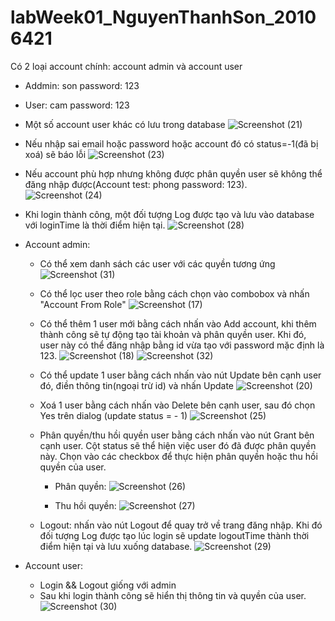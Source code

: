 # labWeek01_NguyenThanhSon_20106421
Có 2 loại account chính: account admin và account user
  - Addmin: son password: 123
  - User: cam password: 123
  - Một số account user khác có lưu trong database
    ![Screenshot (21)](https://github.com/son1105/labWeek01_NguyenThanhSon_20106421/assets/115455297/0dc9c635-343d-4973-a2e2-01437e221e53)

  - Nếu nhập sai email hoặc password hoặc account đó có status=-1(đã bị xoá) sẽ báo lỗi
    ![Screenshot (23)](https://github.com/son1105/labWeek01_NguyenThanhSon_20106421/assets/115455297/90ffd0c0-d718-445c-95e3-d3b47a662c8a)

  - Nếu account phù hợp nhưng không được phân quyền user sẽ không thể đăng nhập được(Account test: phong password: 123).
    ![Screenshot (24)](https://github.com/son1105/labWeek01_NguyenThanhSon_20106421/assets/115455297/0c37f82e-5df9-4772-afb2-ac3fc42fbdfe)

  - Khi login thành công, một đối tượng Log được tạo và lưu vào database với loginTime là thời điểm hiện tại.
    ![Screenshot (28)](https://github.com/son1105/labWeek01_NguyenThanhSon_20106421/assets/115455297/2b967656-e2f5-4fd9-bffb-52062f81c8fe)

* Account admin:
  - Có thể xem danh sách các user với các quyền tương ứng
    ![Screenshot (31)](https://github.com/son1105/labWeek01_NguyenThanhSon_20106421/assets/115455297/23fd7bd1-78e8-4f88-9239-5929862651bc)

  - Có thể lọc user theo role bằng cách chọn vào combobox và nhấn "Account From Role"
    ![Screenshot (17)](https://github.com/son1105/labWeek01_NguyenThanhSon_20106421/assets/115455297/6b89edd6-7f1e-4a4a-9117-85e1d0c52226)
    
  - Có thể thêm 1 user mới bằng cách nhấn vào Add account, khi thêm thành công sẽ tự động tạo tài khoản và phân quyền user. Khi đó, user này có thể đăng nhập bằng id vừa tạo với password mặc định là 123.
    ![Screenshot (18)](https://github.com/son1105/labWeek01_NguyenThanhSon_20106421/assets/115455297/7219fd33-827e-436d-8dbc-86493cfe0bdd)
    ![Screenshot (32)](https://github.com/son1105/labWeek01_NguyenThanhSon_20106421/assets/115455297/808b103c-f410-4af8-ad13-c8ce97768b81)

  - Có thể update 1 user bằng cách nhấn vào nút Update bên cạnh user đó, điền thông tin(ngoại trừ id) và nhấn Update
    ![Screenshot (20)](https://github.com/son1105/labWeek01_NguyenThanhSon_20106421/assets/115455297/33451ddf-3893-40d2-8a52-975f4385e863)

  - Xoá 1 user bằng cách nhấn vào Delete bên cạnh user, sau đó chọn Yes trên dialog (update status = - 1)
    ![Screenshot (25)](https://github.com/son1105/labWeek01_NguyenThanhSon_20106421/assets/115455297/80a1d284-a179-46ed-8c7b-4e02e0a51a21)

  - Phân quyền/thu hồi quyền user bằng cách nhấn vào nút Grant bên cạnh user. Cột status sẽ thể hiện việc user đó đã được phân quyền này. Chọn vào các checkbox để thực hiện phân quyền hoặc thu hồi quyền của user.
    + Phân quyền:
    ![Screenshot (26)](https://github.com/son1105/labWeek01_NguyenThanhSon_20106421/assets/115455297/b7362374-d80f-4cb0-9d5c-d80b0c7f0fde)

    + Thu hồi quyền:
    ![Screenshot (27)](https://github.com/son1105/labWeek01_NguyenThanhSon_20106421/assets/115455297/bb96b51e-52e2-47f1-bf53-8711f9937ecc)
    
  - Logout: nhấn vào nút Logout để quay trở về trang đăng nhập. Khi đó đối tượng Log được tạo lúc login sẽ update logoutTime thành thời điểm hiện tại và lưu xuống database.
    ![Screenshot (29)](https://github.com/son1105/labWeek01_NguyenThanhSon_20106421/assets/115455297/bc802dfb-202d-4665-990e-1b48151e3e9b)

* Account user:
  - Login && Logout giống với admin
  - Sau khi login thành công sẽ hiển thị thông tin và quyền của user.
    ![Screenshot (30)](https://github.com/son1105/labWeek01_NguyenThanhSon_20106421/assets/115455297/be9c860a-6b0f-4f5a-ad88-6e24ddb3d005)
